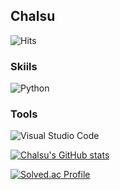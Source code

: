 ## Chalsu

![Hits](https://hits.seeyoufarm.com/api/count/incr/badge.svg?url=https%3A%2F%2Fgithub.com%2FMrLee5693&count_bg=%233A73A6&title_bg=%23626C60&icon=&icon_color=%23E7E7E7&title=hits&edge_flat=false)

### Skiils
![Python](https://img.shields.io/badge/Python-3776AB.svg?&style=for-the-badge&logo=Python&logoColor=white)

### Tools
![Visual Studio Code](https://img.shields.io/badge/Visual%20Studio%20Code-007ACC.svg?&style=for-the-badge&logo=Visual%20Studio%20Code&logoColor=white)

[![Chalsu's GitHub stats](https://github-readme-stats.vercel.app/api?username=MrLee5693)](https://github.com/MrLee5693/github-readme-stats)

[![Solved.ac Profile](http://mazassumnida.wtf/api/v2/generate_badge?boj=zhqhddl13)](https://solved.ac/zhqhddl13/)
